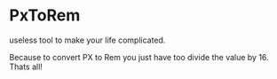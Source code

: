 # PxToRem
useless tool to make your life complicated.

Because to convert PX to Rem you just have too divide the value by 16. Thats all!



